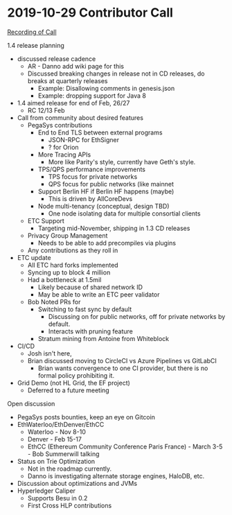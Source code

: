 # 2019-10-29 Contributor Call

[Recording of Call](#)

1.4 release planning

- discussed release cadence
  - AR - Danno add wiki page for this
  - Discussed breaking changes in release not in CD releases, do breaks at quarterly releases
    - Example: Disallowing comments in genesis.json
    - Example: dropping support for Java 8
- 1.4 aimed release for end of Feb, 26/27
  - RC 12/13 Feb
- Call from community about desired features
  - PegaSys contributions
    - End to End TLS between external programs
      - JSON-RPC for EthSigner
      - ? for Orion
    - More Tracing APIs
      - More like Parity's style, currently have Geth's style.
    - TPS/QPS performance improvements
      - TPS focus for private networks
      - QPS focus for public networks (like mainnet
    - Support Berlin HF if Berlin HF happens (maybe)
      - This is driven by AllCoreDevs
    - Node multi-tenancy (conceptual, design TBD)
      - One node isolating data for multiple consortial clients
  - ETC Support
    - Targeting mid-November, shipping in 1.3 CD releases
  - Privacy Group Management
    - Needs to be able to add precompiles via plugins
  - Any contributions as they roll in
- ETC update
  - All ETC hard forks implemented 
  - Syncing up to block 4 million
  - Had a bottleneck at 1.5mil
    - Likely because of shared network ID
    - May be able to write an ETC peer validator
  - Bob Noted PRs for
    - Switching to fast sync by default
      - Discussing on for public networks, off for private networks by default.
      - Interacts with pruning feature
    - Stratum mining from Antoine from Whiteblock
- CI/CD
  - Josh isn't here,
  - Brian discussed moving to CircleCI vs Azure Pipelines vs GitLabCI
    - Brian wants convergence to one CI provider, but there is no formal policy prohibiting it.
- Grid Demo (not HL Grid, the EF project)
  - Deferred to a future meeting

  

Open discussion

- PegaSys posts bounties, keep an eye on Gitcoin
- EthWaterloo/EthDenver/EthCC
  - Waterloo - Nov 8-10
  - Denver - Feb 15-17
  - EthCC (Ethereum Community Conference Paris France) - March 3-5 - Bob Summerwill talking
- Status on Trie Optimization
  - Not in the roadmap currently.
  - Danno is investigating alternate storage engines, HaloDB, etc.
- Discussion about optimizations and JVMs
- Hyperledger Caliper
  - Supports Besu in 0.2
  - First Cross HLP contributions